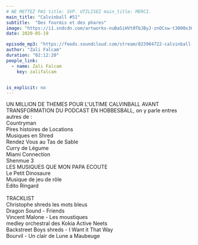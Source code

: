 ```yaml
---
# NE METTEZ PAS title: SVP. UTILISEZ main_title: MERCI.
main_title: "Calvinball #51"
subtitle:  "Des fourmis et des phares"
image: "https://i1.sndcdn.com/artworks-nuBaSiHVt0TbJByJ-znOCsw-t3000x3000.jpg"
date: 2020-05-19

episode_mp3: "https://feeds.soundcloud.com/stream/823904722-calvinball-radio-calvinball-51-des-fourmis-et-des-phares.mp3"
author: "Zali Falcam"
duration: "02:12:20"
people_link: 
  - name: Zali Falcam
    key: zalifalcam


is_explicit: no
---
```


<PodcastHeader/>

<!-- ECRIRE LA DESCRIPTION DE L'EPISODE SOUS CETTE LIGNE -->
UN MILLION DE THEMES POUR L'ULTIME CALVINBALL AVANT TRANSFORMATION DU PODCAST EN HOBBESBALL, on y parle entres autres de :<br>Countryman<br>Pires histoires de Locations<br>Musiques en Shred<br>Rendez Vous au Tas de Sable<br>Curry de Légume<br>Miami Connection<br>Shenmue 3<br>LES MUSIQUES QUE MON PAPA ECOUTE<br>Le Petit Dinosaure<br>Musique de jeu de rôle<br>Edito Ringard<br><br>TRACKLIST<br>Christophe shreds les mots bleus<br>Dragon Sound - Friends<br>Vincent Malone - Les moustiques<br>medley orchestral des Kokia Active Neets<br>Backstreet Boys shreds - I Want it That Way<br>Bourvil - Un clair de Lune a Maubeuge

